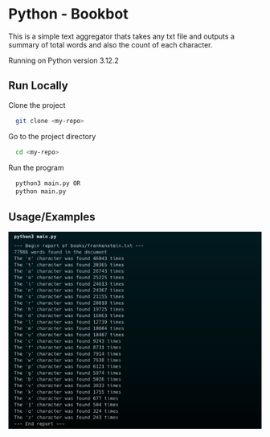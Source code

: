 
# Python - Bookbot

This is a simple text aggregator thats takes any txt file and outputs a summary of total words and also the count of each character.

Running on Python version 3.12.2

## Run Locally

Clone the project

```bash
  git clone <my-repo>
```

Go to the project directory

```bash
  cd <my-repo>
```

Run the program

```bash
  python3 main.py OR
  python main.py
```

## Usage/Examples

![Example](static/example.png)
